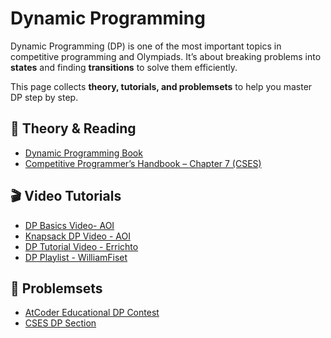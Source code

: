 # Dynamic Programming

Dynamic Programming (DP) is one of the most important topics in competitive programming and Olympiads.
It’s about breaking problems into **states** and finding **transitions** to solve them efficiently.

This page collects **theory, tutorials, and problemsets** to help you master DP step by step.

## 📖 Theory & Reading

- [Dynamic Programming Book](https://github.com/ar492/DP-book/blob/main/Dynamic_Programming.pdf)  
- [Competitive Programmer’s Handbook – Chapter 7 (CSES)](https://cses.fi/book/book.pdf)  

## 🎬 Video Tutorials

- [DP Basics Video- AOI](https://www.youtube.com/watch?v=Wze7A_D_GwQ)  
- [Knapsack DP Video - AOI](https://www.youtube.com/watch?v=cifO4TsjUDo)  
- [DP Tutorial Video - Errichto](https://www.youtube.com/watch?v=YBSt1jYwVfU)  
- [DP Playlist - WilliamFiset](https://www.youtube.com/watch?v=_tur2nPkIKo&list=PLDV1Zeh2NRsAsbafOroUBnNV8fhZa7P4u)  

## 📝 Problemsets

- [AtCoder Educational DP Contest](https://atcoder.jp/contests/dp/tasks)
- [CSES DP Section](https://cses.fi/problemset/)  

